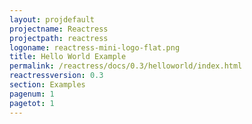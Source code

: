 ```yaml
---
layout: projdefault
projectname: Reactress
projectpath: reactress
logoname: reactress-mini-logo-flat.png
title: Hello World Example
permalink: /reactress/docs/0.3/helloworld/index.html
reactressversion: 0.3
section: Examples
pagenum: 1
pagetot: 1
---
```


